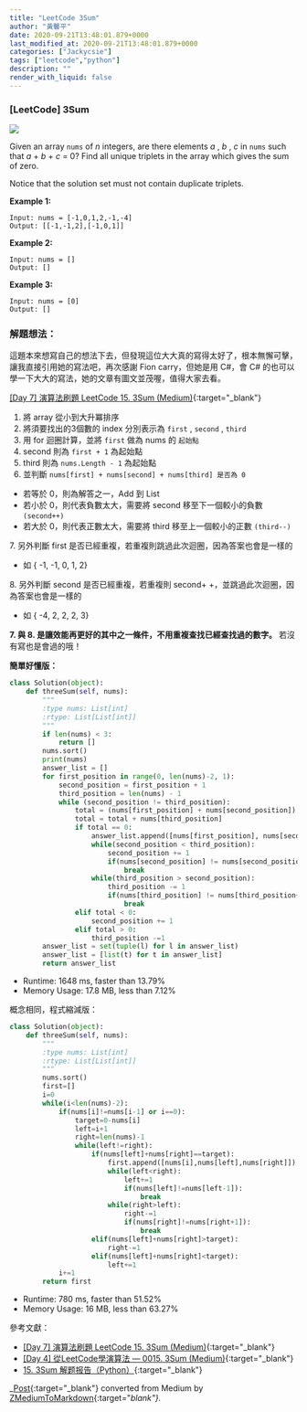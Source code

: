 ```yaml
---
title: "LeetCode 3Sum"
author: "黃馨平"
date: 2020-09-21T13:48:01.879+0000
last_modified_at: 2020-09-21T13:48:01.879+0000
categories: ["Jackycsie"]
tags: ["leetcode","python"]
description: ""
render_with_liquid: false
---
```


### \[LeetCode\] 3Sum


![](https://miro.medium.com/max/1400/1*nAtTppdL6UVXvacB42VuuQ.jpeg)


Given an array `nums` of _n_ integers, are there elements _a_ , _b_ , _c_ in `nums` such that _a_ \+ _b_ \+ _c_ = 0? Find all unique triplets in the array which gives the sum of zero\.

Notice that the solution set must not contain duplicate triplets\.

**Example 1:**
```
Input: nums = [-1,0,1,2,-1,-4]
Output: [[-1,-1,2],[-1,0,1]]
```

**Example 2:**
```
Input: nums = []
Output: []
```

**Example 3:**
```
Input: nums = [0]
Output: []
```
### 解題想法：

這題本來想寫自己的想法下去，但發現這位大大真的寫得太好了，根本無懈可擊，讓我直接引用她的寫法吧，再次感謝 Fion carry，但她是用 C\#，會 C\# 的也可以學一下大大的寫法，她的文章有圖文並茂喔，值得大家去看。

[\[Day 7\] 演算法刷題 LeetCode 15\. 3Sum \(Medium\)](https://ithelp.ithome.com.tw/articles/10219594){:target="_blank"}
1. 將 array 從小到大升冪排序
2. 將須要找出的3個數的 index 分別表示為 `first` , `second` , `third`
3. 用 for 迴圈計算，並將 `first` 做為 nums 的 `起始點`
4. second 則為 `first + 1` 為起始點
5. third 則為 `nums.Length - 1` 為起始點
6. 並判斷 `nums[first] + nums[second] + nums[third] 是否為 0`

- 若等於 0，則為解答之一，Add 到 List
- 若小於 0，則代表負數太大，需要將 second 移至下一個較小的負數 `(second++)`
- 若大於 0，則代表正數太大，需要將 third 移至上一個較小的正數 `(third--)`


7\. 另外判斷 first 是否已經重複，若重複則跳過此次迴圈，因為答案也會是一樣的
- 如 \{ \-1, \-1, 0, 1, 2\}


8\. 另外判斷 second 是否已經重複，若重複則 second\+ \+，並跳過此次迴圈，因為答案也會是一樣的
- 如 \{ \-4, 2, 2, 2, 3\}


**7\. 與 8\. 是讓效能再更好的其中之一條件，不用重複查找已經查找過的數字。** 若沒有寫也是會過的哦！

**簡單好懂版：**
```py
class Solution(object):
    def threeSum(self, nums):
        """
        :type nums: List[int]
        :rtype: List[List[int]]
        """
        if len(nums) < 3:
            return []        
        nums.sort()
        print(nums)
        answer_list = []
        for first_position in range(0, len(nums)-2, 1):
            second_position = first_position + 1
            third_position = len(nums) - 1
            while (second_position != third_position):
                total = (nums[first_position] + nums[second_position])
                total = total + nums[third_position]
                if total == 0:
                    answer_list.append([nums[first_position], nums[second_position], nums[third_position]])
                    while(second_position < third_position):
                        second_position += 1
                        if(nums[second_position] != nums[second_position-1]):
                            break
                    while(third_position > second_position):
                        third_position -= 1
                        if(nums[third_position] != nums[third_position+1]):
                            break
                elif total < 0:
                    second_position += 1
                elif total > 0:
                    third_position -=1
        answer_list = set(tuple(l) for l in answer_list)
        answer_list = [list(t) for t in answer_list]
        return answer_list
```
- Runtime: 1648 ms, faster than 13\.79%
- Memory Usage: 17\.8 MB, less than 7\.12%


概念相同，程式縮減版：
```py
class Solution(object):
    def threeSum(self, nums):
        """
        :type nums: List[int]
        :rtype: List[List[int]]
        """
        nums.sort()
        first=[]
        i=0
        while(i<len(nums)-2):
            if(nums[i]!=nums[i-1] or i==0):
                target=0-nums[i]
                left=i+1
                right=len(nums)-1
                while(left!=right):
                    if(nums[left]+nums[right]==target):
                        first.append([nums[i],nums[left],nums[right]])
                        while(left<right):
                            left+=1
                            if(nums[left]!=nums[left-1]):
                                break
                        while(right>left):
                            right-=1
                            if(nums[right]!=nums[right+1]):
                                break
                    elif(nums[left]+nums[right]>target):
                        right-=1
                    elif(nums[left]+nums[right]<target):
                        left+=1
            i+=1
        return first
```
- Runtime: 780 ms, faster than 51\.52%
- Memory Usage: 16 MB, less than 63\.27%


參考文獻：
- [\[Day 7\] 演算法刷題 LeetCode 15\. 3Sum \(Medium\)](https://ithelp.ithome.com.tw/articles/10219594){:target="_blank"}
- [\[Day 4\] 從LeetCode學演算法 — 0015\. 3Sum \(Medium\)](https://ithelp.ithome.com.tw/articles/10213264){:target="_blank"}
- [15\. 3Sum 解题报告（Python）](https://blog.csdn.net/fuxuemingzhu/article/details/83115850){:target="_blank"}



_[Post](https://medium.com/jacky-life/leetcode-3sum-bb1deec8ba31){:target="_blank"} converted from Medium by [ZMediumToMarkdown](https://github.com/ZhgChgLi/ZMediumToMarkdown){:target="_blank"}._
